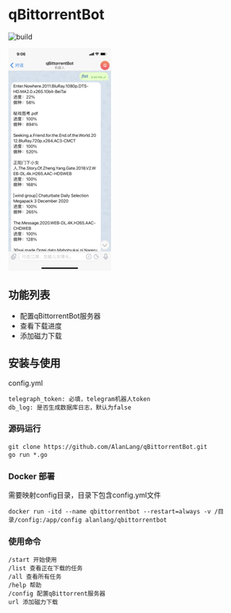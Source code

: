 # qBittorrentBot
![build](https://github.com/AlanLang/qBittorrentBot/workflows/build/badge.svg)

![](./screenshot/image.png)
## 功能列表
* 配置qBittorrentBot服务器
* 查看下载进度
* 添加磁力下载

## 安装与使用
config.yml
```
telegraph_token: 必填，telegram机器人token
db_log: 是否生成数据库日志，默认为false
```
### 源码运行
```
git clone https://github.com/AlanLang/qBittorrentBot.git
go run *.go
```
### Docker 部署
需要映射config目录，目录下包含config.yml文件
```
docker run -itd --name qbittorrentbot --restart=always -v /目录/config:/app/config alanlang/qbittorrentbot
```
### 使用命令
```
/start 开始使用
/list 查看正在下载的任务
/all 查看所有任务
/help 帮助
/config 配置qBittorrent服务器
url 添加磁力下载
```
